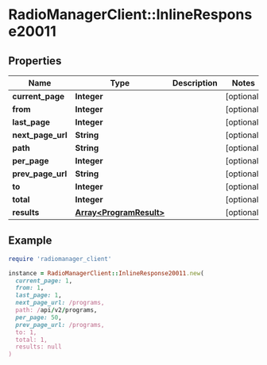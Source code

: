 # RadioManagerClient::InlineResponse20011

## Properties

| Name | Type | Description | Notes |
| ---- | ---- | ----------- | ----- |
| **current_page** | **Integer** |  | [optional] |
| **from** | **Integer** |  | [optional] |
| **last_page** | **Integer** |  | [optional] |
| **next_page_url** | **String** |  | [optional] |
| **path** | **String** |  | [optional] |
| **per_page** | **Integer** |  | [optional] |
| **prev_page_url** | **String** |  | [optional] |
| **to** | **Integer** |  | [optional] |
| **total** | **Integer** |  | [optional] |
| **results** | [**Array&lt;ProgramResult&gt;**](ProgramResult.md) |  | [optional] |

## Example

```ruby
require 'radiomanager_client'

instance = RadioManagerClient::InlineResponse20011.new(
  current_page: 1,
  from: 1,
  last_page: 1,
  next_page_url: /programs,
  path: /api/v2/programs,
  per_page: 50,
  prev_page_url: /programs,
  to: 1,
  total: 1,
  results: null
)
```

